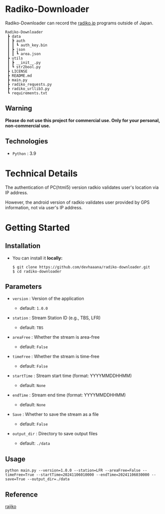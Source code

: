 # Radiko-Downloader

Radiko-Downloader can record the [radiko.jp](https://radiko.jp/) programs outside of Japan.

```console
Radiko-Downloader
 ┣ data
 ┃ ┣ auth
 ┃ ┃ ┗ auth_key.bin
 ┃ ┣ json
 ┃ ┃ ┗ area.json
 ┣ utils
 ┃ ┣ __init__.py
 ┃ ┗ str2bool.py
 ┣ LICENSE
 ┣ README.md
 ┣ main.py
 ┣ radiko_requests.py
 ┣ radiko_urllib3.py
 ┗ requirements.txt
```

## Warning

**Please do not use this project for commercial use. Only for your personal, non-commercial use.**

## Technologies

- `Python` : 3.9

# Technical Details

The authentication of PC(html5) version radkio validates user's location via IP address.

However, the android version of radkio validates user provided by GPS information, not via user's IP address.

# Getting Started

## Installation

- You can install it **locally:**
  ```console
  $ git clone https://github.com/devhaaana/radiko-downloader.git
  $ cd radiko-downloader
  ```

## Parameters

* `version` : Version of the application

  * default: `1.0.0`
* `station` : Stream Station ID (e.g., TBS, LFR)

  * default: `TBS`
* `areaFree` : Whether the stream is area-free

  * default: `False`
* `timeFree` : Whether the stream is time-free

  * default: `False`
* `startTime` : Stream start time (format: YYYYMMDDHHMM)

  * default: `None`
* `endTime` : Stream end time (format: YYYYMMDDHHMM)

  * default: `None`
* `Save` : Whether to save the stream as a file

  - default: `False`
* `output_dir` : Directory to save output files

  - default: `./data`

## Usage

```console
python main.py --version=1.0.0 --station=LFR --areaFree=False --timeFree=True --startTime=20241106010000 --endTime=20241106030000 --save=True --output_dir=./data
```

## Reference

[rajiko](https://github.com/jackyzy823/rajiko)
